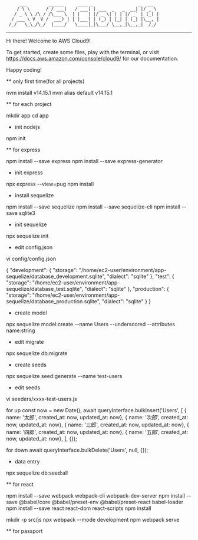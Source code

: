          ___        ______     ____ _                 _  ___  
        / \ \      / / ___|   / ___| | ___  _   _  __| |/ _ \ 
       / _ \ \ /\ / /\___ \  | |   | |/ _ \| | | |/ _` | (_) |
      / ___ \ V  V /  ___) | | |___| | (_) | |_| | (_| |\__, |
     /_/   \_\_/\_/  |____/   \____|_|\___/ \__,_|\__,_|  /_/ 
 ----------------------------------------------------------------- 


Hi there! Welcome to AWS Cloud9!

To get started, create some files, play with the terminal,
or visit https://docs.aws.amazon.com/console/cloud9/ for our documentation.

Happy coding!

** only first time(for all projects)
 
nvm install v14.15.1
nvm alias default v14.15.1

** for each project

mkdir app
cd app

* init nodejs

npm init

** for express

npm install --save express
npm install --save express-generator

* init express

npx express --view=pug
npm install

* install sequelize

npm install --save sequelize
npm install --save sequelize-cli
npm install --save sqlite3

* init sequelize

npx sequelize init

* edit config.json

vi config/config.json

{
  "development": {
    "storage": "/home/ec2-user/environment/app-sequelize/database_development.sqlite",
    "dialect": "sqlite"
  },
  "test": {
    "storage": "/home/ec2-user/environment/app-sequelize/database_test.sqlite",
    "dialect": "sqlite"
  },
  "production": {
    "storage": "/home/ec2-user/environment/app-sequelize/database_production.sqlite",
    "dialect": "sqlite"
  }
}

* create model

npx sequelize model:create --name Users --underscored --attributes name:string

* edit migrate

npx sequelize db:migrate

* create seeds

npx sequelize seed:generate --name test-users

* edit seeds

vi seeders/xxxx-test-users.js

for up
    const now = new Date();
    await queryInterface.bulkInsert('Users', [
      { name: '太郎',  created_at: now, updated_at: now},
      { name: '次郎',  created_at: now, updated_at: now},
      { name: '三郎',  created_at: now, updated_at: now},
      { name: '四郎',  created_at: now, updated_at: now},
      { name: '五郎',  created_at: now, updated_at: now},
    ], {});

for down
    await queryInterface.bulkDelete('Users', null, {});

* data entry

npx sequelize db:seed:all

** for react

npm install --save webpack webpack-cli webpack-dev-server
npm install --save @babel/core @babel/preset-env @babel/preset-react babel-loader
npm install --save react react-dom react-scripts
npm install

mkdir -p src/js
npx webpack --mode development
npm webpack serve

** for passport

